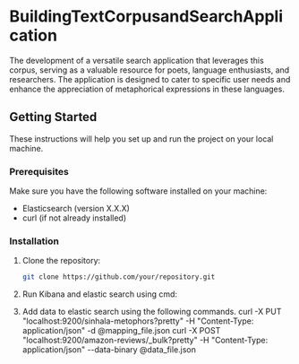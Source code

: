 # BuildingTextCorpusandSearchApplication
The development of a versatile search application that leverages this corpus, serving as a valuable resource for poets, language enthusiasts, and researchers. The application is designed to cater to specific user needs and enhance the appreciation of metaphorical expressions in these languages.
## Getting Started

These instructions will help you set up and run the project on your local machine.

### Prerequisites

Make sure you have the following software installed on your machine:

- Elasticsearch (version X.X.X)
- curl (if not already installed)

### Installation

1. Clone the repository:

   ```sh
   git clone https://github.com/your/repository.git
2. Run Kibana and elastic search using cmd:
3. Add data to elastic search using the following commands.
   curl -X PUT "localhost:9200/sinhala-metophors?pretty" -H "Content-Type: application/json" -d @mapping_file.json
   curl -X POST "localhost:9200/amazon-reviews/_bulk?pretty" -H "Content-Type: application/json" --data-binary @data_file.json
